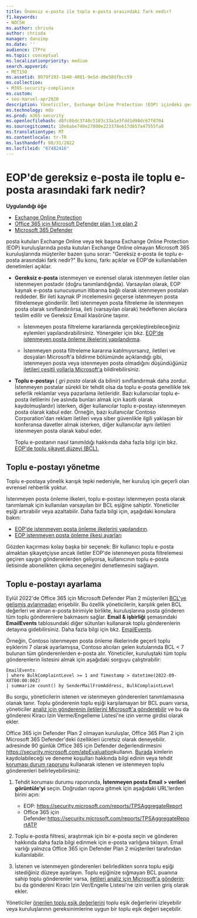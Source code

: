 ```yaml
---
title: Önemsiz e-posta ile toplu e-posta arasındaki fark nedir?
f1.keywords:
- NOCSH
ms.author: chrisda
author: chrisda
manager: dansimp
ms.date: ''
audience: ITPro
ms.topic: conceptual
ms.localizationpriority: medium
search.appverid:
- MET150
ms.assetid: 8079f193-1b40-4081-9e5d-d0e50dfbcc59
ms.collection:
- M365-security-compliance
ms.custom:
- seo-marvel-apr2020
description: Yöneticiler, Exchange Online Protection (EOP) içindeki gereksiz e-posta (istenmeyen posta) ile toplu e-posta (gri posta) arasındaki farklar hakkında bilgi edinebilir.
ms.technology: mdo
ms.prod: m365-security
ms.openlocfilehash: d8fc8bdc3740c5103c33a1e3fdd1d98dc67f8704
ms.sourcegitcommit: 10e6abe740e27000e223378eb17d657a47555fa8
ms.translationtype: MT
ms.contentlocale: tr-TR
ms.lasthandoff: 08/31/2022
ms.locfileid: "67482416"
---
```

# <a name="whats-the-difference-between-junk-email-and-bulk-email-in-eop"></a>EOP'de gereksiz e-posta ile toplu e-posta arasındaki fark nedir?

**Uygulandığı öğe**
- [Exchange Online Protection](exchange-online-protection-overview.md)
- [Office 365 için Microsoft Defender plan 1 ve plan 2](defender-for-office-365.md)
- [Microsoft 365 Defender](../defender/microsoft-365-defender.md)

posta kutuları Exchange Online veya tek başına Exchange Online Protection (EOP) kuruluşlarında posta kutuları Exchange Online olmayan Microsoft 365 kuruluşlarında müşteriler bazen şunu sorar: "Gereksiz e-posta ile toplu e-posta arasındaki fark nedir?" Bu konu, farkı açıklar ve EOP'de kullanılabilen denetimleri açıklar.

- **Gereksiz e-posta** istenmeyen ve evrensel olarak istenmeyen iletiler olan istenmeyen postadır (doğru tanımlandığında). Varsayılan olarak, EOP kaynak e-posta sunucusunun itibarına bağlı olarak istenmeyen postaları reddeder. Bir ileti kaynak IP incelemesini geçerse istenmeyen posta filtrelemeye gönderilir. İleti istenmeyen posta filtreleme ile istenmeyen posta olarak sınıflandırılırsa, ileti (varsayılan olarak) hedeflenen alıcılara teslim edilir ve Gereksiz Email klasörüne taşınır.

  - İstenmeyen posta filtreleme kararlarında gerçekleştirebileceğiniz eylemleri yapılandırabilirsiniz. Yönergeler için bkz. [EOP'de istenmeyen posta önleme ilkelerini yapılandırma](configure-your-spam-filter-policies.md).

  - İstenmeyen posta filtreleme kararına katılmıyorsanız, iletileri ve dosyaları Microsoft'a bildirme bölümünde açıklandığı gibi, istenmeyen posta veya istenmeyen posta olmadığını düşündüğünüz [iletileri çeşitli yollarla Microsoft'a](report-junk-email-messages-to-microsoft.md) bildirebilirsiniz.

- **Toplu e-postayı** ( _gri posta_ olarak da bilinir) sınıflandırmak daha zordur. İstenmeyen postalar sürekli bir tehdit olsa da toplu e-posta genellikle tek seferlik reklamlar veya pazarlama iletileridir. Bazı kullanıcılar toplu e-posta iletilerini (ve aslında bunları almak için kasıtlı olarak kaydolmuşlardır) isterken, diğer kullanıcılar toplu e-postayı istenmeyen posta olarak kabul eder. Örneğin, bazı kullanıcılar Contoso Corporation'dan reklam iletileri veya siber güvenlikle ilgili yaklaşan bir konferansa davetler almak isterken, diğer kullanıcılar aynı iletileri istenmeyen posta olarak kabul eder.

  Toplu e-postanın nasıl tanımıldığı hakkında daha fazla bilgi için bkz. [EOP'de toplu şikayet düzeyi (BCL).](bulk-complaint-level-values.md)

## <a name="how-to-manage-bulk-email"></a>Toplu e-postayı yönetme

Toplu e-postaya yönelik karışık tepki nedeniyle, her kuruluş için geçerli olan evrensel rehberlik yoktur.

İstenmeyen posta önleme ilkeleri, toplu e-postayı istenmeyen posta olarak tanımlamak için kullanılan varsayılan bir BCL eşiğine sahiptir. Yöneticiler eşiği artırabilir veya azaltabilir. Daha fazla bilgi için, aşağıdaki konulara bakın:

- [EOP'de istenmeyen posta önleme ilkelerini yapılandırın](configure-your-spam-filter-policies.md).
- [EOP istenmeyen posta önleme ilkesi ayarları](recommended-settings-for-eop-and-office365.md#eop-anti-spam-policy-settings)

Gözden kaçırması kolay başka bir seçenek: Bir kullanıcı toplu e-posta almaktan şikayetçiyse ancak iletiler EOP'de istenmeyen posta filtrelemesi geçiren saygın gönderenlerden geliyorsa, kullanıcının toplu e-posta iletisinde abonelikten çıkma seçeneğini denetlemesini sağlayın.

## <a name="how-to-tune-bulk-email"></a>Toplu e-postayı ayarlama

Eylül 2022'de Office 365 için Microsoft Defender Plan 2 müşterileri [BCL'ye gelişmiş avlanmadan](/microsoft-365/security/defender/advanced-hunting-overview) erişebilir. Bu özellik yöneticilerin, karşılık gelen BCL değerleri ve alınan e-posta birimiyle birlikte, kuruluşlarına posta gönderen tüm toplu gönderenlere bakmasını sağlar. **Email & işbirliği** şemasındaki **EmailEvents** tablosundaki diğer sütunları kullanarak toplu gönderenlerin detayına gidebilirsiniz. Daha fazla bilgi için bkz. [EmailEvents](/microsoft-365/security/defender/advanced-hunting-emailevents-table).

Örneğin, Contoso istenmeyen posta önleme ilkelerinde geçerli toplu eşiklerini 7 olarak ayarlamışsa, Contoso alıcıları gelen kutularında BCL \< 7 bulunan tüm gönderenlerden e-posta alır. Yöneticiler, kuruluştaki tüm toplu gönderenlerin listesini almak için aşağıdaki sorguyu çalıştırabilir:

```console
EmailEvents
| where BulkComplaintLevel >= 1 and Timestamp > datetime(2022-09-XXT00:00:00Z)
| summarize count() by SenderMailFromAddress, BulkComplaintLevel
```

Bu sorgu, yöneticilerin istenen ve istenmeyen gönderenleri tanımlamasına olanak tanır. Toplu gönderenin toplu eşiği karşılamayan bir BCL puanı varsa, yöneticiler [analiz için gönderenin iletilerini Microsoft'a gönderebilir](allow-block-email-spoof.md#use-the-microsoft-365-defender-portal-to-create-allow-entries-for-domains-and-email-addresses-in-the-submissions-portal) ve bu da göndereni Kiracı İzin Verme/Engelleme Listesi'ne izin verme girdisi olarak ekler.

Office 365 için Defender Plan 2 olmayan kuruluşlar, Office 365 Plan 2 için Microsoft 365 Defender'deki özellikleri ücretsiz olarak deneyebilir. adresinde 90 günlük Office 365 için Defender değerlendirmesini <https://security.microsoft.com/atpEvaluation>kullanın. [Burada](try-microsoft-defender-for-office-365.md) kimlerin kaydolabileceği ve deneme koşulları hakkında bilgi edinin veya tehdit [koruması durum raporunu](view-email-security-reports.md#threat-protection-status-report) kullanarak istenen ve istenmeyen toplu gönderenleri belirleyebilirsiniz:

1. Tehdit koruması durumu raporunda, **İstenmeyen posta Email \> verileri görüntüle'yi** seçin. Doğrudan rapora gitmek için aşağıdaki URL'lerden birini açın:

   - EOP: <https://security.microsoft.com/reports/TPSAggregateReport>
   - Office 365 için Defender:<https://security.microsoft.com/reports/TPSAggregateReportATP>

2. Toplu e-posta filtresi, araştırmak için bir e-posta seçin ve gönderen hakkında daha fazla bilgi edinmek için e-posta varlığına tıklayın. Email varlığı yalnızca Office 365 için Defender Plan 2 müşterileri tarafından kullanılabilir.

3. İstenen ve istenmeyen gönderenleri belirledikten sonra toplu eşiği istediğiniz düzeye ayarlayın. Toplu eşiğinize sığmayan BCL puanına sahip toplu gönderenler varsa, [iletileri analiz için Microsoft'a gönderin](allow-block-email-spoof.md#use-the-microsoft-365-defender-portal-to-create-allow-entries-for-domains-and-email-addresses-in-the-submissions-portal); bu da göndereni Kiracı İzin Ver/Engelle Listesi'ne izin verilen giriş olarak ekler.

Yöneticiler [önerilen toplu eşik değerlerini](/microsoft-365/security/office-365-security/recommended-settings-for-eop-and-office365.md#anti-spam-anti-malware-and-anti-phishing-protection-in-eop) toplu eşik değerlerini izleyebilir veya kuruluşlarının gereksinimlerine uygun bir toplu eşik değeri seçebilir.
